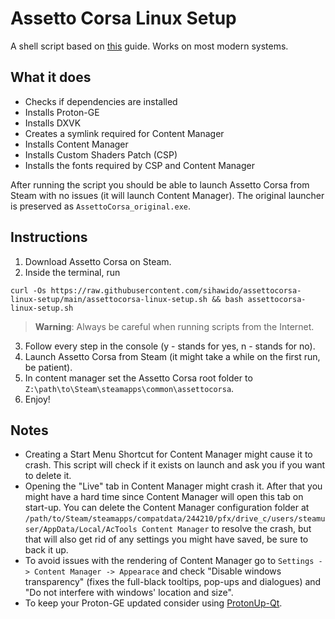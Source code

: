# Assetto Corsa Linux Setup
A shell script based on [this](https://steamcommunity.com/sharedfiles/filedetails/?id=2828364666) guide. Works on most modern systems.

## What it does
- Checks if dependencies are installed
- Installs Proton-GE
- Installs DXVK
- Creates a symlink required for Content Manager
- Installs Content Manager
- Installs Custom Shaders Patch (CSP)
- Installs the fonts required by CSP and Content Manager

After running the script you should be able to launch Assetto Corsa from Steam with no issues (it will launch Content Manager). The original launcher is preserved as `AssettoCorsa_original.exe`.

## Instructions
1. Download Assetto Corsa on Steam.
2. Inside the terminal, run
  ```
  curl -Os https://raw.githubusercontent.com/sihawido/assettocorsa-linux-setup/main/assettocorsa-linux-setup.sh && bash assettocorsa-linux-setup.sh
  ```
> **Warning**: Always be careful when running scripts from the Internet.
3. Follow every step in the console (y - stands for yes, n - stands for no).
4. Launch Assetto Corsa from Steam (it might take a while on the first run, be patient).
5. In content manager set the Assetto Corsa root folder to `Z:\path\to\Steam\steamapps\common\assettocorsa`.
6. Enjoy!

## Notes
- Creating a Start Menu Shortcut for Content Manager might cause it to crash. This script will check if it exists on launch and ask you if you want to delete it.  
- Opening the "Live" tab in Content Manager might crash it. After that you might have a hard time since Content Manager will open this tab on start-up. You can delete the Content Manager configuration folder at `/path/to/Steam/steamapps/compatdata/244210/pfx/drive_c/users/steamuser/AppData/Local/AcTools Content Manager` to resolve the crash, but that will also get rid of any settings you might have saved, be sure to back it up.  
- To avoid issues with the rendering of Content Manager go to `Settings -> Content Manager -> Appearace` and check "Disable windows transparency" (fixes the full-black tooltips, pop-ups and dialogues) and "Do not interfere with windows' location and size".  
- To keep your Proton-GE updated consider using [ProtonUp-Qt](https://flathub.org/apps/net.davidotek.pupgui2).
